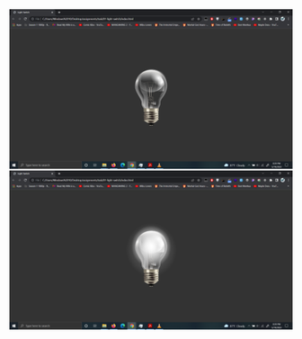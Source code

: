 <img alt="Preview" src="https://github.com/Ulrich-Tonmoy/assignments/blob/main/task/01-light-switch/Preview (1).png" />
<img alt="Preview" src="https://github.com/Ulrich-Tonmoy/assignments/blob/main/task/01-light-switch/Preview (2).png" />